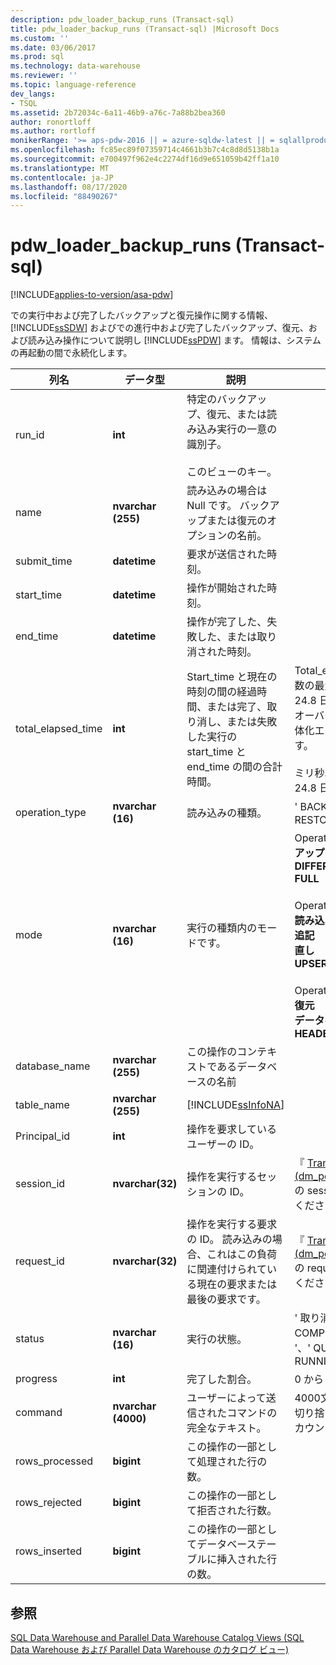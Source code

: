 ```yaml
---
description: pdw_loader_backup_runs (Transact-sql)
title: pdw_loader_backup_runs (Transact-sql) |Microsoft Docs
ms.custom: ''
ms.date: 03/06/2017
ms.prod: sql
ms.technology: data-warehouse
ms.reviewer: ''
ms.topic: language-reference
dev_langs:
- TSQL
ms.assetid: 2b72034c-6a11-46b9-a76c-7a88b2bea360
author: ronortloff
ms.author: rortloff
monikerRange: '>= aps-pdw-2016 || = azure-sqldw-latest || = sqlallproducts-allversions'
ms.openlocfilehash: fc85ec89f07359714c4661b3b7c4c8d8d5138b1a
ms.sourcegitcommit: e700497f962e4c2274df16d9e651059b42ff1a10
ms.translationtype: MT
ms.contentlocale: ja-JP
ms.lasthandoff: 08/17/2020
ms.locfileid: "88490267"
---
```

# <a name="syspdw_loader_backup_runs-transact-sql"></a>pdw_loader_backup_runs (Transact-sql)
[!INCLUDE[applies-to-version/asa-pdw](../../includes/applies-to-version/asa-pdw.md)]

  での実行中および完了したバックアップと復元操作に関する情報、 [!INCLUDE[ssSDW](../../includes/sssdw-md.md)] およびでの進行中および完了したバックアップ、復元、および読み込み操作について説明し [!INCLUDE[ssPDW](../../includes/sspdw-md.md)] ます。 情報は、システムの再起動の間で永続化します。  
  
|列名|データ型|説明|Range|  
|-----------------|---------------|-----------------|-----------|  
|run_id|**int**|特定のバックアップ、復元、または読み込み実行の一意の識別子。<br /><br /> このビューのキー。||  
|name|**nvarchar (255)**|読み込みの場合は Null です。 バックアップまたは復元のオプションの名前。||  
|submit_time|**datetime**|要求が送信された時刻。||  
|start_time|**datetime**|操作が開始された時刻。||  
|end_time|**datetime**|操作が完了した、失敗した、または取り消された時刻。||  
|total_elapsed_time|**int**|Start_time と現在の時刻の間の経過時間、または完了、取り消し、または失敗した実行の start_time と end_time の間の合計時間。|Total_elapsed_time が整数の最大値 (ミリ秒単位で24.8 日) を超えた場合、オーバーフローによる具体化エラーが発生します。<br /><br /> ミリ秒単位の最大値は24.8 日に相当します。|  
|operation_type|**nvarchar (16)**|読み込みの種類。|' BACKUP '、' LOAD '、' RESTORE '|  
|mode|**nvarchar (16)**|実行の種類内のモードです。|Operation_type =**バックアップ**の場合<br />**DIFFERENTIAL**<br />**FULL**<br /><br /> Operation_type の場合 = **読み込み**<br />**追記**<br />**直し**<br />**UPSERT**<br /><br /> Operation_type の場合 = **復元**<br />**データベース**<br />**HEADER_ONLY**|  
|database_name|**nvarchar (255)**|この操作のコンテキストであるデータベースの名前||  
|table_name|**nvarchar (255)**|[!INCLUDE[ssInfoNA](../../includes/ssinfona-md.md)]||  
|Principal_id|**int**|操作を要求しているユーザーの ID。||  
|session_id|**nvarchar(32)**|操作を実行するセッションの ID。|『 [Transact-sql&#41;&#40;dm_pdw_exec_sessions ](../../relational-databases/system-dynamic-management-views/sys-dm-pdw-exec-sessions-transact-sql.md)の session_id を参照してください。|  
|request_id|**nvarchar(32)**|操作を実行する要求の ID。 読み込みの場合、これはこの負荷に関連付けられている現在の要求または最後の要求です。|『 [Transact-sql&#41;&#40;dm_pdw_exec_requests ](../../relational-databases/system-dynamic-management-views/sys-dm-pdw-exec-requests-transact-sql.md)の request_id を参照してください。|  
|status|**nvarchar (16)**|実行の状態。|' 取り消された '、' COMPLETED '、' FAILED '、' QUEUED '、' RUNNING '|  
|progress|**int**|完了した割合。|0 から 100|  
|command|**nvarchar (4000)**|ユーザーによって送信されたコマンドの完全なテキスト。|4000文字を超える場合は切り捨てられます (空白をカウントする場合)。|  
|rows_processed|**bigint**|この操作の一部として処理された行の数。||  
|rows_rejected|**bigint**|この操作の一部として拒否された行数。||  
|rows_inserted|**bigint**|この操作の一部としてデータベーステーブルに挿入された行の数。||  
  
## <a name="see-also"></a>参照  
 [SQL Data Warehouse and Parallel Data Warehouse Catalog Views (SQL Data Warehouse および Parallel Data Warehouse のカタログ ビュー)](../../relational-databases/system-catalog-views/sql-data-warehouse-and-parallel-data-warehouse-catalog-views.md)  
  
  
